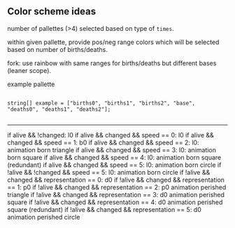 ## Color scheme ideas

number of pallettes (>4) selected based on type of `times`.

within given pallette, provide pos/neg range colors which will be selected based on number of births/deaths.

fork: use rainbow with same ranges for births/deaths but different bases (leaner scope).

example pallette

```solidity

string[] example = ["births0", "births1", "births2", "base", "deaths0", "deaths1", "deaths2"];


```

---

if alive && !changed: l0
if alive && changed && speed == 0: l0
if alive && changed && speed == 1: b0
if alive && changed && speed == 2: l0: animation born triangle
if alive && changed && speed == 3: l0: animation born square
if alive && changed && speed == 4: l0: animation born square (redundant)
if alive && changed && speed == 5: l0: animation born circle
if !alive && !changed && speed == 5: l0: animation born circle
if !alive && changed && representation == 0: d0
if !alive && changed && representation == 1: p0
if !alive && changed && representation == 2: p0 animation perished triangle
if !alive && changed && representation == 3: d0 animation perished square
if !alive && changed && representation == 4: d0 animation perished square (redundant)
if !alive && changed && representation == 5: d0 animation perished circle
